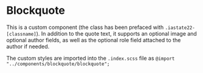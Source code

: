 # Blockquote

This is a custom component (the class has been prefaced with `.iastate22-[classname]`). In addition to the quote text, it supports an optional image and optional author fields, as well as the optional role field attached to the author if needed.

The custom styles are imported into the `.index.scss` file as `@import "../components/blockquote/blockquote";`
